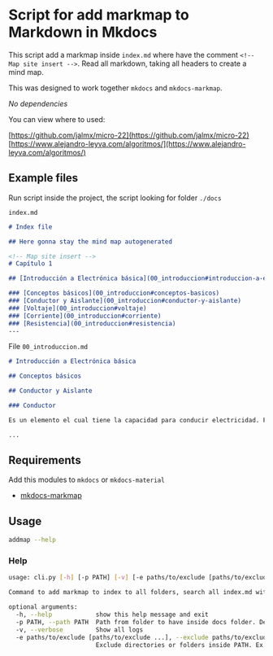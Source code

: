# Script for add markmap to Markdown in Mkdocs

This script add a markmap inside `index.md` where have the comment `<!-- Map site insert -->`.
Read all markdown, taking all headers to create a mind map.

This was designed to work together `mkdocs` and `mkdocs-markmap`.

*No dependencies*

You can view where to used:

[https://github.com/jalmx/micro-22](https://github.com/jalmx/micro-22)
[https://www.alejandro-leyva.com/algoritmos/](https://www.alejandro-leyva.com/algoritmos/)

## Example files

Run script inside the project, the script looking for folder `./docs`

`index.md`

```markdown
# Index file

## Here gonna stay the mind map autogenerated

<!-- Map site insert -->
# Capítulo 1

## [Introducción a Electrónica básica](00_introduccion#introduccion-a-electronica-basica)

### [Conceptos básicos](00_introduccion#conceptos-basicos)
### [Conductor y Aislante](00_introduccion#conductor-y-aislante)
### [Voltaje](00_introduccion#voltaje)
### [Corriente](00_introduccion#corriente)
### [Resistencia](00_introduccion#resistencia)
---
```

File `00_introduccion.md`

```markdown
# Introducción a Electrónica básica

## Conceptos básicos

## Conductor y Aislante

### Conductor

Es un elemento el cual tiene la capacidad para conducir electricidad. Fluye fácilmente la corriente sobre él, sin poner resistencia a su paso.

...
```

## Requirements

Add this modules to `mkdocs` or `mkdocs-material`

- [mkdocs-markmap](https://github.com/neatc0der/mkdocs-markmap)

## Usage

```bash
addmap --help

```

### Help

```bash
usage: cli.py [-h] [-p PATH] [-v] [-e paths/to/exclude [paths/to/exclude ...]]

Command to add markmap to index to all folders, search all index.md with a flag where insert information

optional arguments:
  -h, --help            show this help message and exit
  -p PATH, --path PATH  Path from folder to have inside docs folder. Default: Here (.)
  -v, --verbose         Show all logs
  -e paths/to/exclude [paths/to/exclude ...], --exclude paths/to/exclude [paths/to/exclude ...]
                        Exclude directories or folders inside PATH. Ex: -e path/to/exclude path/to/exclude2
```
